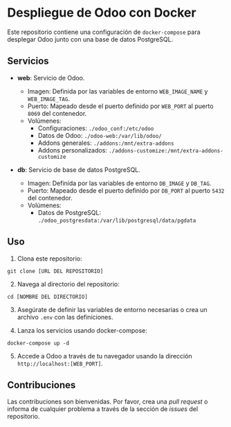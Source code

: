 
# Despliegue de Odoo con Docker

Este repositorio contiene una configuración de `docker-compose` para desplegar Odoo junto con una base de datos PostgreSQL.

## Servicios

- **web**: Servicio de Odoo.
  - Imagen: Definida por las variables de entorno `WEB_IMAGE_NAME` y `WEB_IMAGE_TAG`.
  - Puerto: Mapeado desde el puerto definido por `WEB_PORT` al puerto `8069` del contenedor.
  - Volúmenes:
    - Configuraciones: `./odoo_conf:/etc/odoo`
    - Datos de Odoo: `./odoo-web:/var/lib/odoo/`
    - Addons generales: `./addons:/mnt/extra-addons`
    - Addons personalizados: `./addons-customize:/mnt/extra-addons-customize`

- **db**: Servicio de base de datos PostgreSQL.
  - Imagen: Definida por las variables de entorno `DB_IMAGE` y `DB_TAG`.
  - Puerto: Mapeado desde el puerto definido por `DB_PORT` al puerto `5432` del contenedor.
  - Volúmenes:
    - Datos de PostgreSQL: `./odoo_postgresdata:/var/lib/postgresql/data/pgdata`

## Uso

1. Clona este repositorio:
```
git clone [URL DEL REPOSITORIO]
```

2. Navega al directorio del repositorio:
```
cd [NOMBRE DEL DIRECTORIO]
```

3. Asegúrate de definir las variables de entorno necesarias o crea un archivo `.env` con las definiciones.

4. Lanza los servicios usando docker-compose:
```
docker-compose up -d
```

5. Accede a Odoo a través de tu navegador usando la dirección `http://localhost:[WEB_PORT]`.

## Contribuciones

Las contribuciones son bienvenidas. Por favor, crea una *pull request* o informa de cualquier problema a través de la sección de *issues* del repositorio.
